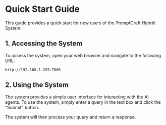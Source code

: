 # Quick Start Guide

This guide provides a quick start for new users of the PromptCraft Hybrid System.

## 1. Accessing the System

To access the system, open your web browser and navigate to the following URL:

`http://192.168.1.205:7860`

## 2. Using the System

The system provides a simple user interface for interacting with the AI agents. To use the system, simply enter a query in the text box and click the "Submit" button.

The system will then process your query and return a response.

